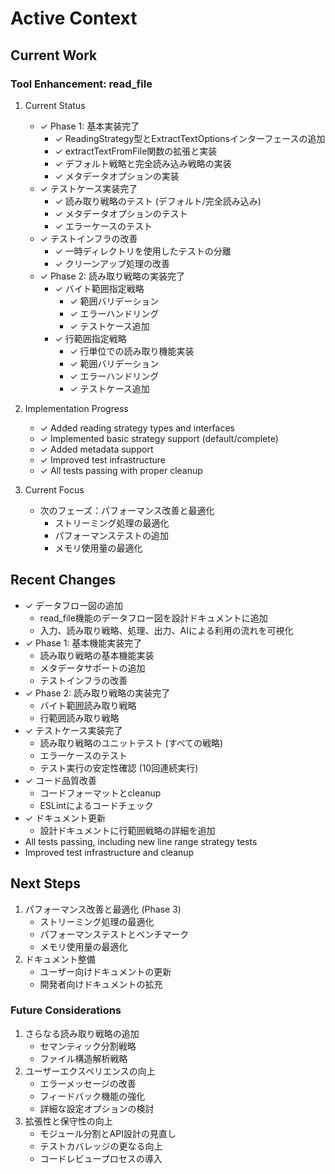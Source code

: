 # Active Context

## Current Work

### Tool Enhancement: read_file
1. Current Status
   - ✓ Phase 1: 基本実装完了
     - ✓ ReadingStrategy型とExtractTextOptionsインターフェースの追加
     - ✓ extractTextFromFile関数の拡張と実装
     - ✓ デフォルト戦略と完全読み込み戦略の実装
     - ✓ メタデータオプションの実装
   - ✓ テストケース実装完了
     - ✓ 読み取り戦略のテスト (デフォルト/完全読み込み)
     - ✓ メタデータオプションのテスト
     - ✓ エラーケースのテスト
   - ✓ テストインフラの改善
     - ✓ 一時ディレクトリを使用したテストの分離
     - ✓ クリーンアップ処理の改善
   - ✓ Phase 2: 読み取り戦略の実装完了
     - ✓ バイト範囲指定戦略
       - ✓ 範囲バリデーション
       - ✓ エラーハンドリング
       - ✓ テストケース追加
     - ✓ 行範囲指定戦略
       - ✓ 行単位での読み取り機能実装
       - ✓ 範囲バリデーション
       - ✓ エラーハンドリング
       - ✓ テストケース追加

2. Implementation Progress
   - ✓ Added reading strategy types and interfaces
   - ✓ Implemented basic strategy support (default/complete)
   - ✓ Added metadata support
   - ✓ Improved test infrastructure
   - ✓ All tests passing with proper cleanup

3. Current Focus
   - 次のフェーズ：パフォーマンス改善と最適化
     - ストリーミング処理の最適化
     - パフォーマンステストの追加
     - メモリ使用量の最適化

## Recent Changes
- ✓ データフロー図の追加
  - read_file機能のデータフロー図を設計ドキュメントに追加
  - 入力、読み取り戦略、処理、出力、AIによる利用の流れを可視化
- ✓ Phase 1: 基本機能実装完了
  - 読み取り戦略の基本機能実装
  - メタデータサポートの追加
  - テストインフラの改善
- ✓ Phase 2: 読み取り戦略の実装完了
  - バイト範囲読み取り戦略
  - 行範囲読み取り戦略
- ✓ テストケース実装完了
  - 読み取り戦略のユニットテスト (すべての戦略)
  - エラーケースのテスト
  - テスト実行の安定性確認 (10回連続実行)
- ✓ コード品質改善
  - コードフォーマットとcleanup
  - ESLintによるコードチェック
- ✓ ドキュメント更新
  - 設計ドキュメントに行範囲戦略の詳細を追加
- All tests passing, including new line range strategy tests
- Improved test infrastructure and cleanup

## Next Steps
1. パフォーマンス改善と最適化 (Phase 3)
   - ストリーミング処理の最適化
   - パフォーマンステストとベンチマーク
   - メモリ使用量の最適化
2. ドキュメント整備
   - ユーザー向けドキュメントの更新
   - 開発者向けドキュメントの拡充

### Future Considerations
1. さらなる読み取り戦略の追加
   - セマンティック分割戦略
   - ファイル構造解析戦略
2. ユーザーエクスペリエンスの向上
   - エラーメッセージの改善
   - フィードバック機能の強化
   - 詳細な設定オプションの検討
3. 拡張性と保守性の向上
   - モジュール分割とAPI設計の見直し
   - テストカバレッジの更なる向上
   - コードレビュープロセスの導入
